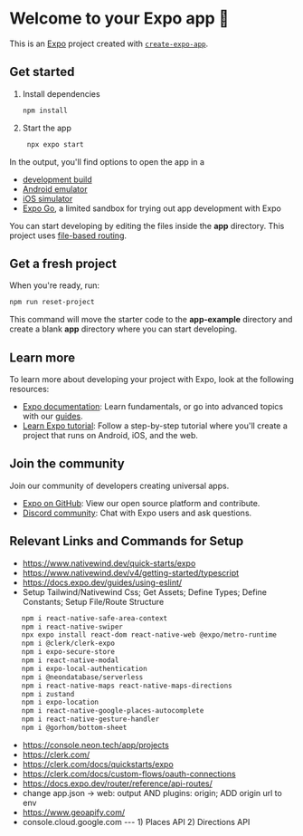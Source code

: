 # Welcome to your Expo app 👋

This is an [Expo](https://expo.dev) project created with [`create-expo-app`](https://www.npmjs.com/package/create-expo-app).

## Get started

1. Install dependencies

   ```bash
   npm install
   ```

2. Start the app

   ```bash
    npx expo start
   ```

In the output, you'll find options to open the app in a

- [development build](https://docs.expo.dev/develop/development-builds/introduction/)
- [Android emulator](https://docs.expo.dev/workflow/android-studio-emulator/)
- [iOS simulator](https://docs.expo.dev/workflow/ios-simulator/)
- [Expo Go](https://expo.dev/go), a limited sandbox for trying out app development with Expo

You can start developing by editing the files inside the **app** directory. This project uses [file-based routing](https://docs.expo.dev/router/introduction).

## Get a fresh project

When you're ready, run:

```bash
npm run reset-project
```

This command will move the starter code to the **app-example** directory and create a blank **app** directory where you can start developing.

## Learn more

To learn more about developing your project with Expo, look at the following resources:

- [Expo documentation](https://docs.expo.dev/): Learn fundamentals, or go into advanced topics with our [guides](https://docs.expo.dev/guides).
- [Learn Expo tutorial](https://docs.expo.dev/tutorial/introduction/): Follow a step-by-step tutorial where you'll create a project that runs on Android, iOS, and the web.

## Join the community

Join our community of developers creating universal apps.

- [Expo on GitHub](https://github.com/expo/expo): View our open source platform and contribute.
- [Discord community](https://chat.expo.dev): Chat with Expo users and ask questions.

## Relevant Links and Commands for Setup
- https://www.nativewind.dev/quick-starts/expo
- https://www.nativewind.dev/v4/getting-started/typescript
- https://docs.expo.dev/guides/using-eslint/ 
- Setup Tailwind/Nativewind Css; Get Assets; Define Types; Define Constants; Setup File/Route Structure
```bash
   npm i react-native-safe-area-context
   npm i react-native-swiper
   npx expo install react-dom react-native-web @expo/metro-runtime
   npm i @clerk/clerk-expo
   npm i expo-secure-store
   npm i react-native-modal
   npm i expo-local-authentication
   npm i @neondatabase/serverless 
   npm i react-native-maps react-native-maps-directions
   npm i zustand
   npm i expo-location
   npm i react-native-google-places-autocomplete
   npm i react-native-gesture-handler
   npm i @gorhom/bottom-sheet
```
- https://console.neon.tech/app/projects
- https://clerk.com/
- https://clerk.com/docs/quickstarts/expo
- https://clerk.com/docs/custom-flows/oauth-connections
- https://docs.expo.dev/router/reference/api-routes/
- change app.json -> web: output AND plugins: origin; ADD origin url to env
- https://www.geoapify.com/
- console.cloud.google.com --- 1) Places API 2) Directions API